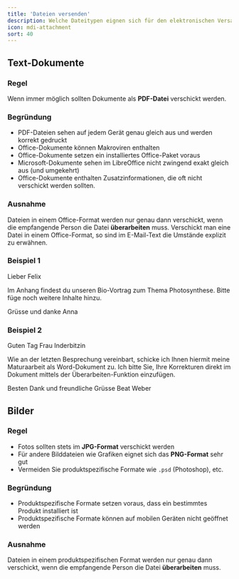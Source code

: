 ```yaml
---
title: 'Dateien versenden'
description: Welche Dateitypen eignen sich für den elektronischen Versand?
icon: mdi-attachment
sort: 40
---
```




## Text-Dokumente

### Regel
Wenn immer möglich sollten Dokumente als **PDF-Datei** verschickt werden.

### Begründung
- PDF-Dateien sehen auf jedem Gerät genau gleich aus und werden korrekt gedruckt
- Office-Dokumente können Makroviren enthalten
- Office-Dokumente setzen ein installiertes Office-Paket voraus
- Microsoft-Dokumente sehen im LibreOffice nicht zwingend exakt gleich aus (und umgekehrt)
- Office-Dokumente enthalten Zusatzinformationen, die oft nicht verschickt werden sollten.

### Ausnahme
Dateien in einem Office-Format werden nur genau dann verschickt, wenn die empfangende Person die Datei **überarbeiten** muss. Verschickt man eine Datei in einem Office-Format, so sind im E-Mail-Text die Umstände explizit zu erwähnen.

### Beispiel 1

<BrowserBox>

Lieber Felix

Im Anhang findest du unseren Bio-Vortrag zum Thema Photosynthese. Bitte füge noch weitere Inhalte hinzu.

Grüsse und danke
Anna

<Icon icon="mdi-file-pdf" size="4rem" caption="vortrag.pdf" color="#FF3500"/>

</BrowserBox>

### Beispiel 2

<BrowserBox>

Guten Tag Frau Inderbitzin

Wie an der letzten Besprechung vereinbart, schicke ich Ihnen hiermit meine Maturaarbeit als Word-Dokument zu. Ich bitte Sie, Ihre Korrekturen direkt im Dokument mittels der Überarbeiten-Funktion einzufügen.

Besten Dank und freundliche Grüsse
Beat Weber

<Icon icon="mdi-file-word" size="4rem" caption="Maturarbeit.docx" color="#00a2ed"/>

</BrowserBox>

## Bilder

### Regel
- Fotos sollten stets im **JPG-Format** verschickt werden
- Für andere Bilddateien wie Grafiken eignet sich das **PNG-Format** sehr gut
- Vermeiden Sie produktspezifische Formate wie `.psd` (Photoshop), etc.

### Begründung
- Produktspezifische Formate setzen voraus, dass ein bestimmtes Produkt installiert ist
- Produktspezifische Formate können auf mobilen Geräten nicht geöffnet werden

### Ausnahme
Dateien in einem produktspezifischen Format werden nur genau dann verschickt, wenn die empfangende Person die Datei **überarbeiten** muss.
